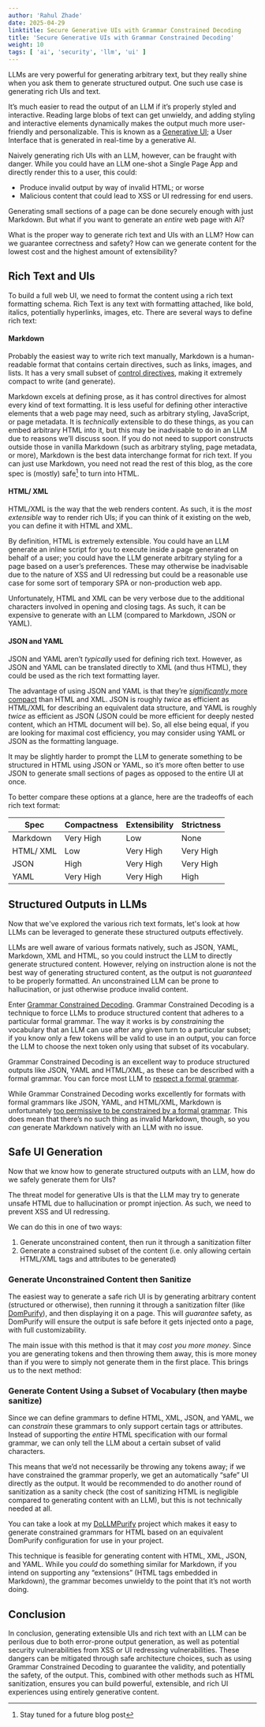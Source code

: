 ```yaml
---
author: 'Rahul Zhade'
date: 2025-04-29
linktitle: Secure Generative UIs with Grammar Constrained Decoding
title: 'Secure Generative UIs with Grammar Constrained Decoding'
weight: 10
tags: [ 'ai', 'security', 'llm', 'ui' ]
---
```


LLMs are very powerful for generating arbitrary text, but they really shine when you ask them to generate structured output. One such use case is generating rich UIs and text.

It’s much easier to read the output of an LLM if it’s properly styled and interactive. Reading large blobs of text can get unwieldy, and adding styling and interactive elements dynamically makes the output much more user-friendly and personalizable. This is known as a [Generative UI](https://www.nngroup.com/articles/generative-ui); a User Interface that is generated in real-time by a generative AI.

Naively generating rich UIs with an LLM, however, can be fraught with danger. While you could have an LLM one-shot a Single Page App and directly render this to a user, this could:

* Produce invalid output by way of invalid HTML; or worse
* Malicious content that could lead to XSS or UI redressing for end users. 

Generating small sections of a page can be done securely enough with just Markdown. But what if you want to generate an *entire* web page with AI? 

What is the proper way to generate rich text and UIs with an LLM? How can we guarantee correctness and safety? How can we generate content for the lowest cost and the highest amount of extensibility?

## Rich Text and UIs
To build a full web UI, we need to format the content using a rich text formatting schema. Rich Text is any text with formatting attached, like bold, italics, potentially hyperlinks, images, etc. There are several ways to define rich text:

#### Markdown
Probably the easiest way to write rich text manually, Markdown is a human-readable format that contains certain directives, such as links, images, and lists. It has a very small subset of [control directives](https://daringfireball.net/projects/markdown/syntax), making it extremely compact to write (and generate).

Markdown excels at defining prose, as it has control directives for almost every kind of text formatting. It is less useful for defining other interactive elements that a web page may need, such as arbitrary styling, JavaScript, or page metadata. It is *technically* extensible to do these things, as you can embed arbitrary HTML into it, but this may be inadvisable to do in an LLM due to reasons we’ll discuss soon. If you do not need to support constructs outside those in vanilla Markdown (such as arbitrary styling, page metadata, or more), Markdown is the best data interchange format for rich text. If you can just use Markdown, you need not read the rest of this blog, as the core spec is (mostly) safe[^markdown safety] to turn into HTML. 

#### HTML/ XML
HTML/XML is the way that the web renders content. As such, it is the *most extensible* way to render rich UIs; if you can think of it existing on the web, you can define it with HTML and XML.

By definition, HTML is extremely extensible. You could have an LLM generate an inline script for you to execute inside a page generated on behalf of a user; you could have the LLM generate arbitrary styling for a page based on a user’s preferences. These may otherwise be inadvisable due to the nature of XSS and UI redressing but could be a reasonable use case for some sort of temporary SPA or non-production web app.

Unfortunately, HTML and XML can be very verbose due to the additional characters involved in opening and closing tags. As such, it can be expensive to generate with an LLM (compared to Markdown, JSON or YAML).

#### JSON and YAML
JSON and YAML aren’t *typically* used for defining rich text. However, as JSON and YAML can be translated directly to XML (and thus HTML), they could be used as the rich text formatting layer.

The advantage of using JSON and YAML is that they’re [*significantly* more compact](https://medium.com/better-programming/yaml-vs-json-which-is-more-efficient-for-language-models-5bc11dd0f6df) than HTML and XML. JSON is roughly *twice* as efficient as HTML/XML for describing an equivalent data structure, and YAML is roughly *twice* as efficient as JSON (JSON could be more efficient for deeply nested content, which an HTML document will be). So, all else being equal, if you are looking for maximal cost efficiency, you may consider using YAML or JSON as the formatting language.

It may be slightly harder to prompt the LLM to generate something to be structured in HTML using JSON or YAML, so it’s more often better to use JSON to generate small sections of pages as opposed to the entire UI at once. 


To better compare these options at a glance, here are the tradeoffs of each rich text format:

| Spec      | Compactness | Extensibility | Strictness |
|-----------|-------------|---------------|------------|
| Markdown  | Very High   | Low           | None       |
| HTML/ XML | Low         | Very High     | Very High  |
| JSON      | High        | Very High     | Very High  |
| YAML      | Very High   | Very High     | High       |

## Structured Outputs in LLMs
Now that we've explored the various rich text formats, let's look at how LLMs can be leveraged to generate these structured outputs effectively.

LLMs are well aware of various formats natively, such as JSON, YAML, Markdown, XML and HTML, so you could instruct the LLM to directly generate structured content. However, relying on instruction alone is not the best way of generating structured content, as the output is not *guaranteed* to be properly formatted. An unconstrained LLM can be prone to hallucination, or just otherwise produce invalid content.

Enter [Grammar Constrained Decoding](https://arxiv.org/abs/2305.13971). Grammar Constrained Decoding is a technique to force LLMs to produce structured content that adheres to a particular formal grammar. The way it works is by *constraining* the vocabulary that an LLM can use after any given turn to a particular subset; if you know only a few tokens will be valid to use in an output, you can force the LLM to choose the next token only using that subset of its vocabulary.

Grammar Constrained Decoding is an excellent way to produce structured outputs like JSON, YAML and HTML/XML, as these can be described with a formal grammar. You can force most LLM to [respect a formal grammar](https://docs.fireworks.ai/structured-responses/structured-output-grammar-based).

While Grammar Constrained Decoding works excellently for formats with formal grammars like JSON, YAML, and HTML/XML, Markdown is unfortunately [too permissive to be constrained by a formal grammar](https://roopc.net/posts/2014/markdown-cfg/). This does mean that there’s no such thing as invalid Markdown, though, so you *can* generate Markdown natively with an LLM with no issue.

## Safe UI Generation
Now that we know how to generate structured outputs with an LLM, how do we safely generate them for UIs? 

The threat model for generative UIs is that the LLM may try to generate unsafe HTML due to hallucination or prompt injection. As such, we need to prevent XSS and UI redressing.

We can do this in one of two ways:

1. Generate unconstrained content, then run it through a sanitization filter
2. Generate a constrained subset of the content (i.e. only allowing certain HTML/XML tags and attributes to be generated)

### Generate Unconstrained Content then Sanitize
The easiest way to generate a safe rich UI is by generating arbitrary content (structured or otherwise), then running it through a sanitization filter (like [DomPurify](https://github.com/cure53/DOMPurify)), and then displaying it on a page. This will *guarantee* safety, as DomPurify will ensure the output is safe before it gets injected onto a page, with full customizability. 

The main issue with this method is that it may *cost you more money*. Since you are generating tokens and then throwing them away, this is more money than if you were to simply not generate them in the first place. This brings us to the next method:

### Generate Content Using a Subset of Vocabulary (then maybe sanitize)
Since we can define grammars to define HTML, XML, JSON, and YAML, we can *constrain* these grammars to only support certain tags or attributes. Instead of supporting the *entire* HTML specification with our formal grammar, we can only tell the LLM about a certain subset of valid characters.

This means that we’d not necessarily be throwing any tokens away; if we have constrained the grammar properly, we get an automatically “safe” UI directly as the output. It would be recommended to do another round of sanitization as a sanity check (the cost of sanitizing HTML is negligible compared to generating content with an LLM), but this is not technically needed at all.

You can take a look at my [DoLLMPurify](https://zhade.dev/dollmpurify/) project which makes it easy to generate constrained grammars for HTML based on an equivalent DomPurify configuration for use in your project.

This technique is feasible for generating content with HTML, XML, JSON, and YAML. While you *could* do something similar for Markdown, if you intend on supporting any “extensions” (HTML tags embedded in Markdown), the grammar becomes unwieldy to the point that it’s not worth doing.

## Conclusion

In conclusion, generating extensible UIs and rich text with an LLM can be perilous due to both error-prone output generation, as well as potential security vulnerabilities from XSS or UI redressing vulnerabilities. These dangers can be mitigated through safe architecture choices, such as using Grammar Constrained Decoding to guarantee the validity, and potentially the safety, of the output. This, combined with other methods such as HTML sanitization, ensures you can build powerful, extensible, and rich UI experiences using entirely generative content. 


[^markdown safety]: Stay tuned for a future blog post
